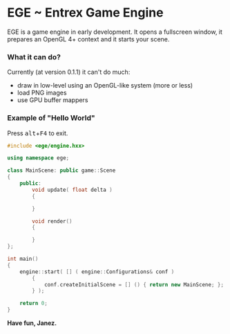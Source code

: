 # EGE ~ Entrex Game Engine

EGE is a game engine in early development. It opens a fullscreen window,
it prepares an OpenGL 4+ context and it starts your scene.


### What it can do?

Currently (at version 0.1.1) it can't do much:

* draw in low-level using an OpenGL-like system (more or less)
* load PNG images
* use GPU buffer mappers


### Example of "Hello World"

Press <kbd>alt</kbd>+<kbd>F4</kbd> to exit.

``` c++
#include <ege/engine.hxx>

using namespace ege;

class MainScene: public game::Scene
{
    public:
        void update( float delta )
        {

        }

        void render()
        {

        }
};

int main()
{
    engine::start( [] ( engine::Configurations& conf )
        {
            conf.createInitialScene = [] () { return new MainScene; };
        } );

    return 0;
}
```

**Have fun, Janez.**
